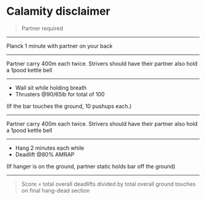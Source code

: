 # Calamity disclaimer

> Partner required

----

Planck 1 minute with partner on your back

----

Partner carry 400m each twice. Strivers should have their partner also hold a 1pood kettle bell

----

- Wall sit while holding breath
- Thrusters @90/65lb for total of 100

(If the bar touches the ground, 10 pushups each.)

----

Partner carry 400m each twice. Strivers should have their partner also hold a 1pood kettle bell

----

- Hang 2 minutes each while
- Deadlift @80% AMRAP

(If hanger is on the ground, partner static holds bar off the ground)

----

> Score = total overall deadlifts divided by total overall ground touches on final hang-dead section


